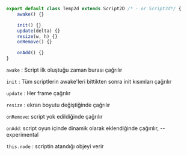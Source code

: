 ```js
export default class Temp2d extends Script2D /* - or Script3d*/ {
	awake() {}

	init() {}
	update(delta) {}
	resize(w, h) {}
	onRemove() {}

	onAdd() {}
}
```

`awake` : Script ilk oluştuğu zaman burası çağrılır

`init` : Tüm scriptlerin awake'leri bittikten sonra init kısımları çağrılır

`update` : Her frame çağrılır

`resize` : ekran boyutu değiştiğinde çağrılır

`onRemove`: script yok edildiğinde çağrılır

`onAdd`: script oyun içinde dinamik olarak eklendiğinde çağırılır, --experimental

`this.node` : scriptin atandığı objeyi verir
